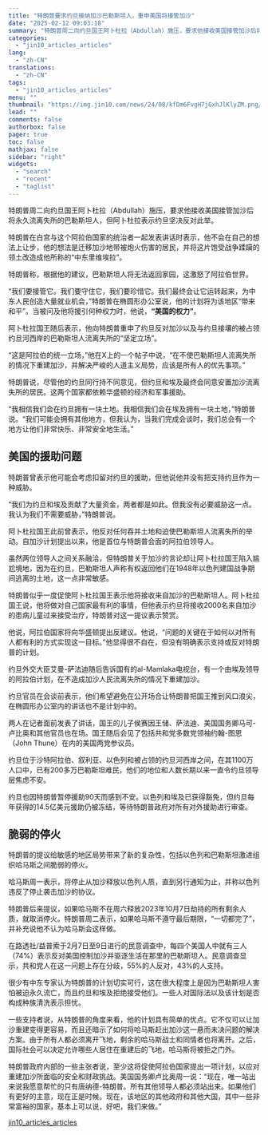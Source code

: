 ```yaml
---
title: "特朗普要求约旦接纳加沙巴勒斯坦人，重申美国将接管加沙"
date: "2025-02-12 09:03:18"
summary: "特朗普周二向约旦国王阿卜杜拉（Abdullah）施压，要求他接收美国接管加沙后将永久流离失所的巴勒..."
categories:
  - "jin10_articles_articles"
lang:
  - "zh-CN"
translations:
  - "zh-CN"
tags:
  - "jin10_articles_articles"
menu: ""
thumbnail: "https://img.jin10.com/news/24/08/kfDm6FvgH7jGxhJlKlyZM.png/lite"
lead: ""
comments: false
authorbox: false
pager: true
toc: false
mathjax: false
sidebar: "right"
widgets:
  - "search"
  - "recent"
  - "taglist"
---
```


特朗普周二向约旦国王阿卜杜拉（Abdullah）施压，要求他接收美国接管加沙后将永久流离失所的巴勒斯坦人，但阿卜杜拉表示约旦坚决反对此举。


特朗普在白宫与这个阿拉伯国家的统治者一起发表讲话时表示，他不会在自己的想法上让步，他的想法是迁移加沙地带被炮火伤害的居民，并将这片饱受战争蹂躏的领土改造成他所称的“中东里维埃拉”。


特朗普称，根据他的建议，巴勒斯坦人将无法返回家园，这激怒了阿拉伯世界。


“我们要接管它。我们要守住它，我们要珍惜它。我们最终会让它运转起来，为中东人民创造大量就业机会，”特朗普在椭圆形办公室说，他的计划将为该地区“带来和平”。当被问及他将援引何种权力时，他说，**“美国的权力”**。


阿卜杜拉国王随后表示，他向特朗普重申了约旦反对加沙以及与约旦接壤的被占领约旦河西岸的巴勒斯坦人流离失所的“坚定立场”。


“这是阿拉伯的统一立场，”他在X上的一个帖子中说，“在不使巴勒斯坦人流离失所的情况下重建加沙，并解决严峻的人道主义局势，应该是所有人的优先事项。”


特朗普说，尽管他的约旦同行持不同意见，但约旦和埃及最终会同意安置加沙流离失所的居民。这两个国家都依赖华盛顿的经济和军事援助。


“我相信我们会在约旦拥有一块土地。我相信我们会在埃及拥有一块土地，”特朗普说。“我们可能会拥有其他地方，但我认为，当我们完成会谈时，我们总会有一个地方让他们非常快乐、非常安全地生活。”

美国的援助问题
-------

特朗普曾表示他可能会考虑扣留对约旦的援助，但他说他并没有把支持约旦作为一种威胁。


“我们为约旦和埃及贡献了大量资金，两者都是如此。但我没有必要威胁这一点。我认为我们不需要威胁，”特朗普说。


阿卜杜拉国王此前曾表示，他反对任何吞并土地和迫使巴勒斯坦人流离失所的举动。自加沙计划提出以来，他是首位与特朗普会面的阿拉伯领导人。


虽然两位领导人之间关系融洽，但特朗普关于加沙的言论却让阿卜杜拉国王陷入尴尬境地，因为在约旦，巴勒斯坦人声称有权返回他们在1948年以色列建国战争期间逃离的土地，这一点非常敏感。


特朗普似乎一度促使阿卜杜拉国王表示他将接收来自加沙的巴勒斯坦人。阿卜杜拉国王说，他将做对自己国家最有利的事情，但他表示约旦将接收2000名来自加沙的患病儿童过来接受治疗，特朗普对这一提议表示赞赏。


他说，阿拉伯国家将向华盛顿提出反建议。他说，“问题的关键在于如何以对所有人都有利的方式实现这一目标。”他显得很不自在，但没有明确表示支持或反对特朗普的计划。


约旦外交大臣艾曼-萨法迪随后告诉国有的al-Mamlaka电视台，有一个由埃及领导的阿拉伯计划，在不造成加沙人民流离失所的情况下重建加沙。


约旦官员在会谈前表示，他们希望避免在公开场合让特朗普把国王推到风口浪尖，在椭圆形办公室内的讲话也不是计划中的。


两人在记者面前发表了讲话，国王的儿子侯赛因王储、萨法迪、美国国务卿马可-卢比奥和其他官员也在场。国王随后会见了包括共和党多数党领袖约翰-图恩（John Thune）在内的美国两党参议员。


约旦位于沙特阿拉伯、叙利亚、以色列和被占领的约旦河西岸之间，在其1100万人口中，已有200多万巴勒斯坦难民，他们的地位和人数长期以来一直令约旦领导层焦虑不安。


约旦也因特朗普暂停援助90天而感到不安。以色列和埃及已获得豁免，但约旦每年获得的14.5亿美元援助仍被冻结，等待特朗普政府对所有对外援助进行审查。

脆弱的停火
-----

特朗普的提议给敏感的地区局势带来了新的复杂性，包括以色列和巴勒斯坦激进组织哈马斯之间脆弱的停火。


哈马斯周一表示，将停止从加沙释放以色列人质，直到另行通知为止，并称以色列违反了停止袭击加沙的协议。

特朗普后来提议，如果哈马斯不在周六释放2023年10月7日劫持的所有剩余人质，就取消停火。特朗普周二表示，如果哈马斯不遵守最后期限，“一切都完了”，并补充说他不认为哈马斯会这样做。


在路透社/益普索于2月7日至9日进行的民意调查中，每四个美国人中就有三人（74%）表示反对美国控制加沙并驱逐生活在那里的巴勒斯坦人。民意调查显示，共和党人在这一问题上存在分歧，55%的人反对，43%的人支持。

很少有中东专家认为特朗普的计划切实可行，这在很大程度上是因为巴勒斯坦人害怕被迫永久流亡，而且约旦和埃及拒绝接受他们。一些人对国际法以及该计划是否构成种族清洗表示担忧。

一些支持者说，从特朗普的角度来看，他的计划具有简单的优点。它不仅可以让加沙重建变得更容易，而且还暗示了如何将哈马斯赶出加沙这一悬而未决问题的解决方案。由于所有人都必须离开飞地，剩余的哈马斯战士和同情者也将离开。之后，国际社会可以决定允许哪些人居住在重建后的飞地，哈马斯将被拒之门外。

特朗普政府内部的一些主张者说，至少这将促使阿拉伯国家提出一项计划，以应对重建加沙所面临的安全和财政挑战。美国国务卿卢比奥周一说：“现在，唯一站出来说我愿意帮忙的只有唐纳德-特朗普。所有其他领导人都必须站出来。如果他们有更好的主意，现在正是时候。现在，该地区的其他政府和其他大国，其中一些非常富裕的国家，基本上可以说，好吧，我们来做。”

[jin10_articles_articles](https://xnews.jin10.com/details/162730)
